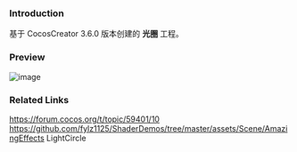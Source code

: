 ### Introduction
基于 CocosCreator 3.6.0 版本创建的 **光圈** 工程。

### Preview
![image](../../../gif/202207/2022070401.gif)

### Related Links
https://forum.cocos.org/t/topic/59401/10        
https://github.com/fylz1125/ShaderDemos/tree/master/assets/Scene/AmazingEffects LightCircle